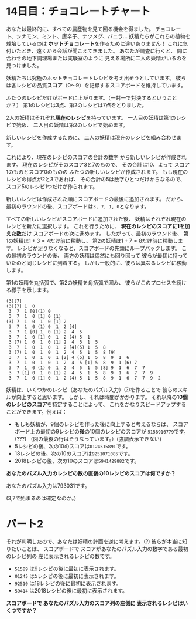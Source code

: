 # 14日目：チョコレートチャート #

あなたは最終的に、すべての農産物を見て回る機会を得ました。
チョコレート、シナモン、ミント、唐辛子、ナツメグ、バニラ...
妖精たちがこれらの植物を栽培しているのは
**ホットチョコレート**を作るために違いありません！
これに気付いたとき、遠くから会話が聞こえてきました。
あなたが調査に行くと、
間に合わせの地下調理場または実験室のように
見える場所に二人の妖精がいるのを見つけました。

妖精たちは究極のホットチョコレートレシピを考え出そうとしています。
彼らは各レシピの品質**スコア**（0～9）を記録するスコアボードを維持しています。

ふたつのレシピだけがボードに上がります。（一対一で対決するということか？）
第1のレシピは3点、第2のレシピは7点をとりました。

2人の妖精はそれぞれ**現在のレシピ**を持っています。
一人目の妖精は第1のレシピで始め、
二人目の妖精は第2のレシピで始めます。

新しいレシピを作成するために、
二人の妖精は現在のレシピを組み合わせます。

これにより、現在のレシピのスコアの合計の数字
から新しいレシピが作成されます。
現在のレシピがそのスコア3と7のもので、
その合計は10、よって
スコア1のものとスコア0のものの
ふたつの新しいレシピが作成されます。
もし現在のレシピの得点が2と3であれば、
その合計の5は数字ひとつだけからなるので、
スコア5のレシピ1つだけが作られます。

新しいレシピは作成された順にスコアボードの最後に追加されます。
だから、最初のラウンドの後、スコアボードは`3, 7, 1, 0`となります。

すべての新しいレシピがスコアボードに追加された後、
妖精はそれぞれ現在のレシピを新たに選択します。
これを行うために、
**現在のレシピのスコアに1を加えた数**だけ
スコアボードの次に進めます。
したがって、最初のラウンド後、
第1の妖精は$1 + 3 = 4$だけ前に移動し、
第2の妖精は$1 + 7 = 8$だけ前に移動します。
レシピが足りなくなると、スコアボードの先頭にループバックします。
この最初のラウンドの後、
両方の妖精は偶然にも回り回って
彼らが最初に持っていたのと同じレシピに到着する。
しかし一般的に、彼らは異なるレシピに移動します。

第1の妖精を丸括弧で、第2の妖精を角括弧で囲み、
彼らがこのプロセスを続ける様子を示します。

~~~
(3)[7]
(3)[7] 1  0
 3  7  1 [0](1) 0
 3  7  1  0 [1] 0 (1)
(3) 7  1  0  1  0 [1] 2
 3  7  1  0 (1) 0  1  2 [4]
 3  7  1 [0] 1  0 (1) 2  4  5
 3  7  1  0 [1] 0  1  2 (4) 5  1
 3 (7) 1  0  1  0 [1] 2  4  5  1  5
 3  7  1  0  1  0  1  2 [4](5) 1  5  8
 3 (7) 1  0  1  0  1  2  4  5  1  5  8 [9]
 3  7  1  0  1  0  1 [2] 4 (5) 1  5  8  9  1  6
 3  7  1  0  1  0  1  2  4  5 [1] 5  8  9  1 (6) 7
 3  7  1  0 (1) 0  1  2  4  5  1  5 [8] 9  1  6  7  7
 3  7 [1] 0  1  0 (1) 2  4  5  1  5  8  9  1  6  7  7  9
 3  7  1  0 [1] 0  1  2 (4) 5  1  5  8  9  1  6  7  7  9  2
~~~

妖精は、いくつかのレシピ（あなたのパズル入力）(?)を作ることで
彼らのスキルが向上すると思います。
しかし、それは時間がかかります。
それ以降の**10個のレシピのスコア**を特定することによって、
これをかなりスピードアップすることができます。例えば：

- もしも妖精が、9個のレシピを作った後に向上すると考えるならば、
スコアボード上の最初の9レシピの**後**の10個のレシピのスコアが
`5158916779`です。(???)
（図の最後の行はそうなっています。）(強調表示できない)
- 5レシピの後、次の10のスコアは`0124515891`です。
- 18レシピの後、次の10のスコアは`9251071085`です。
- 2018レシピの後、次の10のスコアは`5941429882`です。

**あなたのパズル入力のレシピの数の直後の10レシピのスコアは何ですか？**

あなたのパズル入力は793031です。

(3,7で始まるのは確定なのか。)

# パート2 #

それが判明したので、あなたは妖精の計画を逆に考えます。(?)
彼らが本当に知りたいことは、
スコアボードで
スコアがあなたのパズル入力の数字である最初のレシピ列の
左に表示されるレシピの数です。

- `51589` は9レシピの後に最初に表示されます。
- `01245` は5レシピの後に最初に表示されます。
- `92510` は18レシピの後に最初に表示されます。
- `59414` は2018レシピの後に最初に表示されます。

**スコアボードで
あなたのパズル入力のスコア列の左側に
表示されるレシピはいくつですか？**
